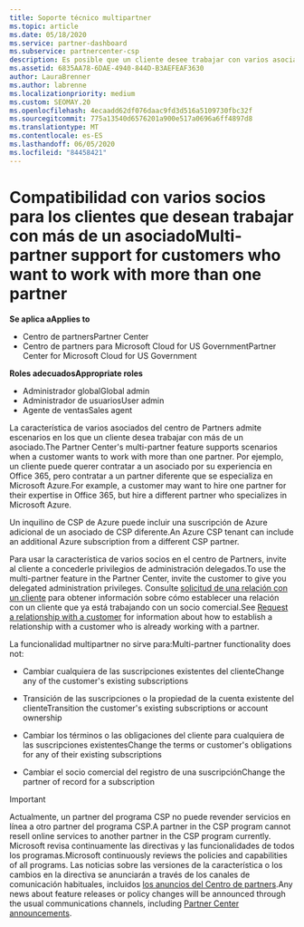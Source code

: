 ```yaml
---
title: Soporte técnico multipartner
ms.topic: article
ms.date: 05/18/2020
ms.service: partner-dashboard
ms.subservice: partnercenter-csp
description: Es posible que un cliente desee trabajar con varios asociados en el programa proveedor de soluciones en la nube que se especializan en servicios diferentes.
ms.assetid: 6835AA78-6DAE-4940-844D-B3AEFEAF3630
author: LauraBrenner
ms.author: labrenne
ms.localizationpriority: medium
ms.custom: SEOMAY.20
ms.openlocfilehash: 4ecaadd62df076daac9fd3d516a5109730fbc32f
ms.sourcegitcommit: 775a13540d6576201a900e517a0696a6ff4897d8
ms.translationtype: MT
ms.contentlocale: es-ES
ms.lasthandoff: 06/05/2020
ms.locfileid: "84458421"
---
```

# <a name="multi-partner-support-for-customers-who-want-to-work-with-more-than-one-partner"></a><span data-ttu-id="66f6c-103">Compatibilidad con varios socios para los clientes que desean trabajar con más de un asociado</span><span class="sxs-lookup"><span data-stu-id="66f6c-103">Multi-partner support for customers who want to work with more than one partner</span></span>

<span data-ttu-id="66f6c-104">**Se aplica a**</span><span class="sxs-lookup"><span data-stu-id="66f6c-104">**Applies to**</span></span>

-  <span data-ttu-id="66f6c-105">Centro de partners</span><span class="sxs-lookup"><span data-stu-id="66f6c-105">Partner Center</span></span>
-  <span data-ttu-id="66f6c-106">Centro de partners para Microsoft Cloud for US Government</span><span class="sxs-lookup"><span data-stu-id="66f6c-106">Partner Center for Microsoft Cloud for US Government</span></span>

<span data-ttu-id="66f6c-107">**Roles adecuados**</span><span class="sxs-lookup"><span data-stu-id="66f6c-107">**Appropriate roles**</span></span>
-   <span data-ttu-id="66f6c-108">Administrador global</span><span class="sxs-lookup"><span data-stu-id="66f6c-108">Global admin</span></span>
-   <span data-ttu-id="66f6c-109">Administrador de usuarios</span><span class="sxs-lookup"><span data-stu-id="66f6c-109">User admin</span></span>
-   <span data-ttu-id="66f6c-110">Agente de ventas</span><span class="sxs-lookup"><span data-stu-id="66f6c-110">Sales agent</span></span>

<span data-ttu-id="66f6c-111">La característica de varios asociados del centro de Partners admite escenarios en los que un cliente desea trabajar con más de un asociado.</span><span class="sxs-lookup"><span data-stu-id="66f6c-111">The Partner Center's multi-partner feature supports scenarios when a customer wants to work with more than one partner.</span></span> <span data-ttu-id="66f6c-112">Por ejemplo, un cliente puede querer contratar a un asociado por su experiencia en Office 365, pero contratar a un partner diferente que se especializa en Microsoft Azure.</span><span class="sxs-lookup"><span data-stu-id="66f6c-112">For example, a customer may want to hire one partner for their expertise in Office 365, but hire a different partner who specializes in Microsoft Azure.</span></span> 

<span data-ttu-id="66f6c-113">Un inquilino de CSP de Azure puede incluir una suscripción de Azure adicional de un asociado de CSP diferente.</span><span class="sxs-lookup"><span data-stu-id="66f6c-113">An Azure CSP tenant can include an additional Azure subscription from a different CSP partner.</span></span>

<span data-ttu-id="66f6c-114">Para usar la característica de varios socios en el centro de Partners, invite al cliente a concederle privilegios de administración delegados.</span><span class="sxs-lookup"><span data-stu-id="66f6c-114">To use the multi-partner feature in the Partner Center, invite the customer to give you delegated administration privileges.</span></span> <span data-ttu-id="66f6c-115">Consulte [solicitud de una relación con un cliente](request-a-relationship-with-a-customer.md) para obtener información sobre cómo establecer una relación con un cliente que ya está trabajando con un socio comercial.</span><span class="sxs-lookup"><span data-stu-id="66f6c-115">See [Request a relationship with a customer](request-a-relationship-with-a-customer.md) for information about how to establish a relationship with a customer who is already working with a partner.</span></span>

<span data-ttu-id="66f6c-116">La funcionalidad multipartner no sirve para:</span><span class="sxs-lookup"><span data-stu-id="66f6c-116">Multi-partner functionality does not:</span></span>

- <span data-ttu-id="66f6c-117">Cambiar cualquiera de las suscripciones existentes del cliente</span><span class="sxs-lookup"><span data-stu-id="66f6c-117">Change any of the customer's existing subscriptions</span></span>

- <span data-ttu-id="66f6c-118">Transición de las suscripciones o la propiedad de la cuenta existente del cliente</span><span class="sxs-lookup"><span data-stu-id="66f6c-118">Transition the customer's existing subscriptions or account ownership</span></span>

- <span data-ttu-id="66f6c-119">Cambiar los términos o las obligaciones del cliente para cualquiera de las suscripciones existentes</span><span class="sxs-lookup"><span data-stu-id="66f6c-119">Change the terms or customer's obligations for any of their existing subscriptions</span></span>

- <span data-ttu-id="66f6c-120">Cambiar el socio comercial del registro de una suscripción</span><span class="sxs-lookup"><span data-stu-id="66f6c-120">Change the partner of record for a subscription</span></span>

> [!IMPORTANT]  
> <span data-ttu-id="66f6c-121">Actualmente, un partner del programa CSP no puede revender servicios en línea a otro partner del programa CSP.</span><span class="sxs-lookup"><span data-stu-id="66f6c-121">A partner in the CSP program cannot resell online services to another partner in the CSP program currently.</span></span> <span data-ttu-id="66f6c-122">Microsoft revisa continuamente las directivas y las funcionalidades de todos los programas.</span><span class="sxs-lookup"><span data-stu-id="66f6c-122">Microsoft continuously reviews the policies and capabilities of all programs.</span></span> <span data-ttu-id="66f6c-123">Las noticias sobre las versiones de la característica o los cambios en la directiva se anunciarán a través de los canales de comunicación habituales, incluidos [los anuncios del Centro de partners](announcements/index.md).</span><span class="sxs-lookup"><span data-stu-id="66f6c-123">Any news about feature releases or policy changes will be announced through the usual communications channels, including [Partner Center announcements](announcements/index.md).</span></span>






